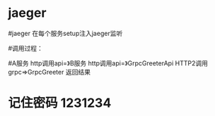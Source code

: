 # jaeger
#jaeger 在每个服务setup注入jaeger监听

#调用过程：

#A服务 http调用api=》B服务 http调用api=》GrpcGreeterApi HTTP2调用grpc=>GrpcGreeter 返回结果

# 记住密码 1231234
